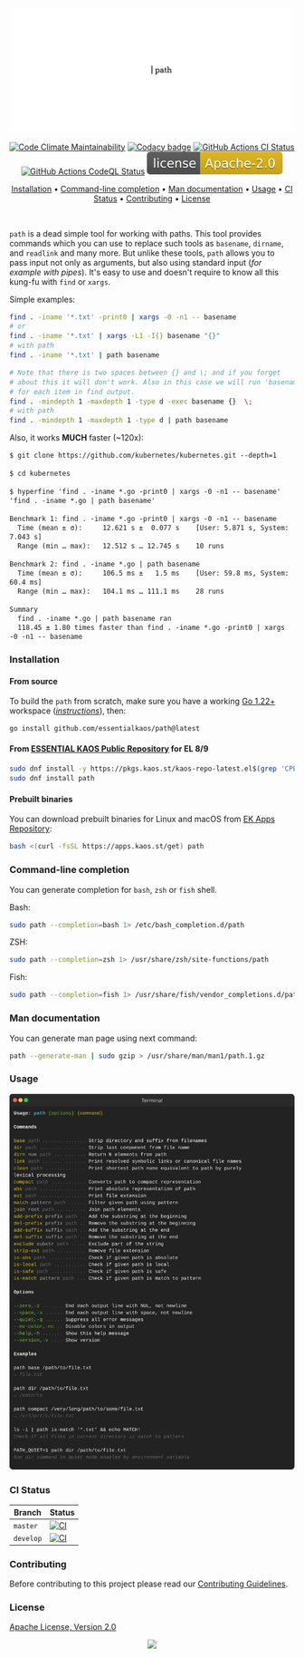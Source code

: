 <p align="center"><a href="#readme"><img src=".github/images/card.svg"/>
</a></p>

<p align="center">
  <a href="https://kaos.sh/l/path"><img src="https://kaos.sh/l/6d6a56ab8cf3884d8523.svg" alt="Code Climate Maintainability" /></a>
  <a href="https://kaos.sh/y/path"><img src="https://kaos.sh/y/cc438c3893ea48e58d8e3d935400e9e2.svg" alt="Codacy badge" /></a>
  <a href="https://kaos.sh/w/path/ci"><img src="https://kaos.sh/w/path/ci.svg" alt="GitHub Actions CI Status" /></a>
  <a href="https://kaos.sh/w/path/codeql"><img src="https://kaos.sh/w/path/codeql.svg" alt="GitHub Actions CodeQL Status" /></a>
  <a href="#license"><img src=".github/images/license.svg"/></a>
</p>

<p align="center"><a href="#installation">Installation</a> • <a href="#command-line-completion">Command-line completion</a> • <a href="#man-documentation">Man documentation</a> • <a href="#usage">Usage</a> • <a href="#ci-status">CI Status</a> • <a href="#contributing">Contributing</a> • <a href="#license">License</a></p>

<br/>

`path` is a dead simple tool for working with paths. This tool provides commands which you can use to replace such tools as `basename`, `dirname`, and `readlink` and many more. But unlike these tools, `path` allows you to pass input not only as arguments, but also using standard input (_for example with pipes_). It's easy to use and doesn't require to know all this kung-fu with `find` or `xargs`.

Simple examples:

```bash
find . -iname '*.txt' -print0 | xargs -0 -n1 -- basename
# or
find . -iname '*.txt' | xargs -L1 -I{} basename "{}"
# with path
find . -iname '*.txt' | path basename
```

```bash
# Note that there is two spaces between {} and \; and if you forget
# about this it will don't work. Also in this case we will run 'basename'
# for each item in find output.
find . -mindepth 1 -maxdepth 1 -type d -exec basename {}  \;
# with path
find . -mindepth 1 -maxdepth 1 -type d | path basename
```

Also, it works **MUCH** faster (~120x):

```
$ git clone https://github.com/kubernetes/kubernetes.git --depth=1

$ cd kubernetes

$ hyperfine 'find . -iname *.go -print0 | xargs -0 -n1 -- basename' 'find . -iname *.go | path basename'

Benchmark 1: find . -iname *.go -print0 | xargs -0 -n1 -- basename
  Time (mean ± σ):     12.621 s ±  0.077 s    [User: 5.871 s, System: 7.043 s]
  Range (min … max):   12.512 s … 12.745 s    10 runs

Benchmark 2: find . -iname *.go | path basename
  Time (mean ± σ):     106.5 ms ±   1.5 ms    [User: 59.8 ms, System: 60.4 ms]
  Range (min … max):   104.1 ms … 111.1 ms    28 runs

Summary
  find . -iname *.go | path basename ran
  118.45 ± 1.80 times faster than find . -iname *.go -print0 | xargs -0 -n1 -- basename
```

### Installation

#### From source

To build the `path` from scratch, make sure you have a working [Go 1.22+](https://github.com/essentialkaos/.github/blob/master/GO-VERSION-SUPPORT.md) workspace (_[instructions](https://go.dev/doc/install)_), then:

```
go install github.com/essentialkaos/path@latest
```

#### From [ESSENTIAL KAOS Public Repository](https://kaos.sh/kaos-repo) for EL 8/9

```bash
sudo dnf install -y https://pkgs.kaos.st/kaos-repo-latest.el$(grep 'CPE_NAME' /etc/os-release | tr -d '"' | cut -d':' -f5).noarch.rpm
sudo dnf install path
```

#### Prebuilt binaries

You can download prebuilt binaries for Linux and macOS from [EK Apps Repository](https://apps.kaos.st/path/latest):

```bash
bash <(curl -fsSL https://apps.kaos.st/get) path
```

### Command-line completion

You can generate completion for `bash`, `zsh` or `fish` shell.

Bash:
```bash
sudo path --completion=bash 1> /etc/bash_completion.d/path
```

ZSH:
```bash
sudo path --completion=zsh 1> /usr/share/zsh/site-functions/path
```

Fish:
```bash
sudo path --completion=fish 1> /usr/share/fish/vendor_completions.d/path.fish
```

### Man documentation

You can generate man page using next command:

```bash
path --generate-man | sudo gzip > /usr/share/man/man1/path.1.gz
```

### Usage

<img src=".github/images/usage.svg"/>

### CI Status

| Branch | Status |
|--------|----------|
| `master` | [![CI](https://kaos.sh/w/path/ci.svg?branch=master)](https://kaos.sh/w/path/ci?query=branch:master) |
| `develop` | [![CI](https://kaos.sh/w/path/ci.svg?branch=develop)](https://kaos.sh/w/path/ci?query=branch:develop) |

### Contributing

Before contributing to this project please read our [Contributing Guidelines](https://github.com/essentialkaos/contributing-guidelines#contributing-guidelines).

### License

[Apache License, Version 2.0](http://www.apache.org/licenses/LICENSE-2.0)

<p align="center"><a href="https://essentialkaos.com"><img src="https://gh.kaos.st/ekgh.svg"/></a></p>
